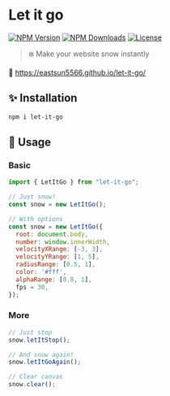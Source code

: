 # Let it go

[![NPM Version](https://img.shields.io/npm/v/let-it-go.svg?style=for-the-badge)](https://www.npmjs.com/package/let-it-go)
[![NPM Downloads](https://img.shields.io/npm/dt/let-it-go.svg?style=for-the-badge)](https://www.npmjs.com/package/let-it-go)
[![License](https://img.shields.io/github/license/EastSun5566/let-it-go.svg?style=for-the-badge)](https://www.npmjs.com/package/let-it-go)

> ❄️ Make your website snow instantly

🔗 <https://eastsun5566.github.io/let-it-go/>

## ✨ Installation

```sh
npm i let-it-go
```

## 🚀 Usage

### Basic

```js
import { LetItGo } from "let-it-go";

// Just snow!
const snow = new LetItGo();

// With options
const snow = new LetItGo({
  root: document.body,
  number: window.innerWidth,
  velocityXRange: [-3, 3],
  velocityYRange: [1, 5],
  radiusRange: [0.5, 1],
  color: '#fff',
  alphaRange: [0.8, 1],
  fps = 30,
});
```

### More

```js
// Just stop
snow.letItStop();

// And snow again!
snow.letItGoAgain();

// Clear canvas
snow.clear();
```
